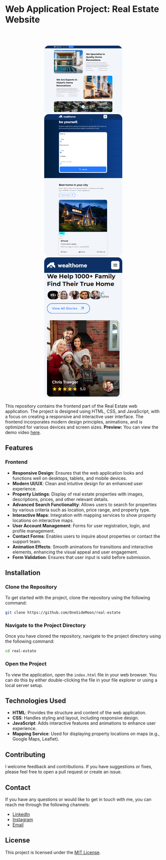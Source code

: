 # Web Application Project: Real Estate Website
<br><br>
<div align="center">
    <img src="./preview/real-estate-2.png" style="width: 50%; border-radius: 15px;" alt="Big Screen Previw">
    <img src="./preview/real-estate.png" style="width: 50%; border-radius: 15px;" alt="Tablet Screen Previw">
    <img src="./preview/real-estate-3.png" style="width: 50%; border-radius: 15px;" alt="Mobile Screen Previw">
</div>  

This repository contains the frontend part of the Real Estate web application. The project is designed using HTML, CSS, and JavaScript, with a focus on creating a responsive and interactive user interface. The frontend incorporates modern design principles, animations, and is optimized for various devices and screen sizes.
**Preview:** You can view the demo video [here](https://drive.google.com/file/d/1NUXMqW8WnlLCqMCNpUNWmWJZXLRS1AJe/view?usp=sharing).

## Features

### Frontend

- **Responsive Design**: Ensures that the web application looks and functions well on desktops, tablets, and mobile devices.
- **Modern UI/UX**: Clean and intuitive design for an enhanced user experience.
- **Property Listings**: Display of real estate properties with images, descriptions, prices, and other relevant details.
- **Advanced Search Functionality**: Allows users to search for properties by various criteria such as location, price range, and property type.
- **Interactive Maps**: Integration with mapping services to show property locations on interactive maps.
- **User Account Management**: Forms for user registration, login, and profile management.
- **Contact Forms**: Enables users to inquire about properties or contact the support team.
- **Animation Effects**: Smooth animations for transitions and interactive elements, enhancing the visual appeal and user engagement.
- **Form Validation**: Ensures that user input is valid before submission.

## Installation

### Clone the Repository

To get started with the project, clone the repository using the following command:

```bash
git clone https://github.com/OneSideMoon/real-estate
```

### Navigate to the Project Directory

Once you have cloned the repository, navigate to the project directory using the following command:

```bash
cd real-estate
```

### Open the Project

To view the application, open the `index.html` file in your web browser. You can do this by either double-clicking the file in your file explorer or using a local server setup.

## Technologies Used

- **HTML**: Provides the structure and content of the web application.
- **CSS**: Handles styling and layout, including responsive design.
- **JavaScript**: Adds interactive features and animations to enhance user experience.
- **Mapping Service**: Used for displaying property locations on maps (e.g., Google Maps, Leaflet).

## Contributing

I welcome feedback and contributions. If you have suggestions or fixes, please feel free to open a pull request or create an issue.


## Contact

If you have any questions or would like to get in touch with me, you can reach me through the following channels:
- [LinkedIn](https://www.linkedin.com/in/muhammet-batuhan-sahin-965b81216/)
- [Instagram](https://www.instagram.com/one.side.moon/)
- [Email](mailto:batuhansahin9040@gmail.com)


## License

This project is licensed under the [MIT License](https://github.com/OneSideMoon/frontend-mentor-challenge/blob/main/LICENSE).
